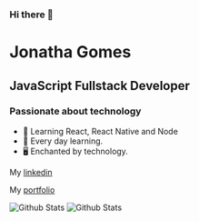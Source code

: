 ### Hi there 👋

# Jonatha Gomes

## JavaScript Fullstack Developer
### Passionate about technology

- :purple_heart: Learning React, React Native and Node
- :rocket: Every day learning.
- :desktop_computer: Enchanted by technology.

My [linkedin](https://www.linkedin.com/in/jonatha-gomes-99587a1ab/)

My [portfolio](https://johnnydev.netlify.com/)

![Github Stats](https://github-readme-stats.vercel.app/api/top-langs/?username=JonathaGomes&theme=radical)
![Github Stats](https://github-readme-stats.vercel.app/api?username=JonathaGomes&theme=radical&count_private=true&show_icons=true)
